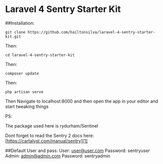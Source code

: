 Laravel 4 Sentry Starter Kit
============================
##Installation:

    git clone https://github.com/hailtonsilva/laravel-4-sentry-starter-kit.git

Then: 

    cd laravel-4-sentry-starter-kit
    
Then:

    composer update


Then:

    php artisan serve

Then Navigate to localhost:8000 and then open the app in your editor and start tweaking things

PS:

The package used here is rydurham/Sentinel

Dont forget to read the Sentry 2 docs here: [https://cartalyst.com/manual/sentry][1]

##Default User and pass:
User: user@user.com Password: sentryuser <br />
Admin: admin@admin.com Password: sentryadmin


  [1]: https://cartalyst.com/manual/sentry
